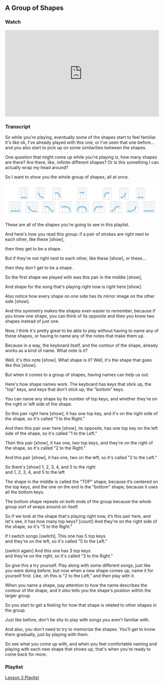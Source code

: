 ## A Group of Shapes



### Watch

<style>
.embed-container {
    position: relative;
    padding-bottom: 56.25%;
    height: 0;
    overflow: hidden;
    max-width: 100%;
  }
  iframe{
    position: absolute;
    top: 0;
    left: 0;
    width: 100%;
    height: 100%;
  }
</style>
<div class='embed-container'>
  <iframe src='https://www.youtube.com/embed/d7obs-3YdOo?rel=0' frameborder='0' allowfullscreen></iframe>
</div>



### Transcript

So while you’re playing, eventually some of the shapes start to feel familiar. It's like ok, I've already played with this one, or I've seen that one before… and you also start to pick up on some similarities between the shapes.

One question that might come up while you're playing is, how many shapes are there? Are there, like, infinite different shapes? Or is this something I can actually wrap my head around?

So I want to show you the whole group of shapes, all at once.

![group of shapes](../media/group_of_shapes.png)

These are all of the shapes you're going to see in this playlist.

And here's how you read this group: if a pair of strokes are right next to each other, like these [show],

then they get to be a shape.

But if they're not right next to each other, like these [show], or these...

then they don't get to be a shape.

So the first shape we played with was this pair in the middle [show],

And shape for the song that's playing right now is right here [show].

Also notice how every shape on one side has its mirror image on the other side [show].

And this symmetry makes the shapes even easier to remember, because if you know one shape, you can think of its opposite and then you know two shapes instead of just one.

Now, I think it's pretty great to be able to play without having to name any of these shapes, or having to name any of the notes that make them up.

Because in a way, the keyboard itself, and the contour of the shape, already works as a kind of name. What note is it?

Well, it's _this_ note [show]. What shape is it? Well, it's the shape that goes like this [show].

But when it comes to a group of shapes, having names can help us out.

Here's how shape names work. The keyboard has keys that stick up, the "top" keys, and keys that don't stick up, the "bottom" keys.

You can name any shape by its number of top keys, and whether they're on the right or left side of the shape.

So this pair right here [show], it has one top key, and it's on the right side of the shape, so it's called "1 to the Right."

And then this pair over here [show], its opposite, has one top key on the left side of the shape, so it's called "1 to the Left."

Then this pair [show], it has one, _two_ top keys, and they're on the right of the shape, so it's called "2 to the Right."

And this pair [show], it has one, two on the left, so it's called "2 to the Left."

So there's [show] 1, 2, 3, 4, and 5 to the right  
and 1, 2, 3, 4, and 5 to the left

The shape in the middle is called the "TOP" shape, because it’s centered on the top keys, and the one on the end is the "bottom" shape, because it uses all the bottom keys.

The bottom shape repeats on both ends of the group because the whole group sort of wraps around on itself.

So if we look at the shape that's playing right now, it’s this pair here, and let's see, it has how many top keys? [count] And they're on the right side of the shape, so it's "5 to the Right."

If I switch songs [switch], This one has 5 top keys  
and they're on the left, so it's called "5 to the Left."

[switch again] And this one has 3 top keys  
and they're on the right, so it's called "3 to the Right."

So give this a try yourself. Play along with some different songs, just like you were doing before, but now when a new shape comes up, name it for yourself first. Like, oh this is "2 to the Left," and _then_ play with it.

When you name a shape, pay attention to how the name describes the contour of the shape, and it _also_ tells you the shape's position within the larger group.

So you start to get a feeling for how that shape is related to other shapes in the group.

Just like before, don't be shy to play with songs you aren't familiar with.

And also, you don't need to try to memorize the shapes. You'll get to know them gradually, just by playing with them.

So see what you come up with, and when you feel comfortable naming and playing with each new shape that shows up, that's when you're ready to come back for more.



### Playlist

<a href="https://www.shapesmusic.com/a-group" target="_blank">Lesson 3 Playlist</a>
